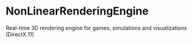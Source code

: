 NonLinearRenderingEngine
========================

Real-time 3D rendering engine for games, simulations and visualizations (DirectX 11)

